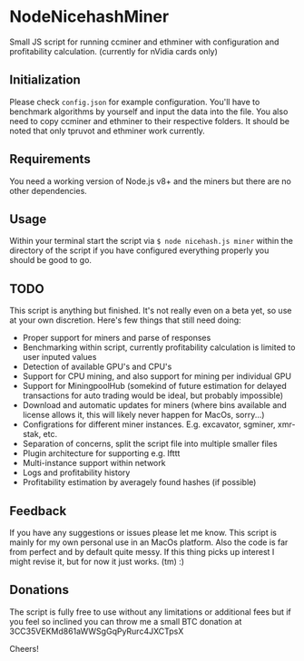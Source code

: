 # NodeNicehashMiner
Small JS script for running ccminer and ethminer with configuration and profitability calculation. (currently for nVidia cards only)

## Initialization

Please check `config.json` for example configuration. You'll have to benchmark algorithms by yourself and input the data into
the file. You also need to copy ccminer and ethminer to their respective folders. It should be noted that only tpruvot and
ethminer work currently.

## Requirements

You need a working version of Node.js v8+ and the miners but there are no other dependencies.

## Usage

Within your terminal start the script via `$ node nicehash.js miner` within the directory of the script if you have configured everything properly you should be good to go.

## TODO

This script is anything but finished. It's not really even on a beta yet, so use at your own discretion. Here's few things that still need doing:

 - Proper support for miners and parse of responses
 - Benchmarking within script, currently profitability calculation is limited to user inputed values
 - Detection of available GPU's and CPU's
 - Support for CPU mining, and also support for mining per individual GPU
 - Support for MiningpoolHub (somekind of future estimation for delayed transactions for auto trading would be ideal, but probably impossible)
 - Download and automatic updates for miners (where bins available and license allows it, this will likely never happen for MacOs, sorry...)
 - Configrations for different miner instances. E.g. excavator, sgminer, xmr-stak, etc.
 - Separation of concerns, split the script file into multiple smaller files
 - Plugin architecture for supporting e.g. Ifttt
 - Multi-instance support within network
 - Logs and profitability history
 - Profitability estimation by averagely found hashes (if possible)

## Feedback

If you have any suggestions or issues please let me know. This script is mainly for my own personal use in an MacOs platform. Also
the code is far from perfect and by default quite messy. If this thing picks up interest I might revise it, but for now it just works. (tm) :)

## Donations

The script is fully free to use without any limitations or additional fees but if you feel so inclined you can throw me
a small BTC donation at 3CC35VEKMd861aWWSgGqPyRurc4JXCTpsX

Cheers!
